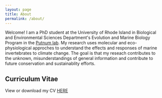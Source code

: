```yaml
---
layout: page
title: About
permalink: /about/
---
```


Welcome! I am a PhD student at the University of Rhode Island in Biological and Environmental Sciences Department's Evolution and Marine Biology Program in the [Putnum lab](http://putnamlab.com/). My research uses molecular and eco-physiological approches to understand the effects and responses of marine invertebrates to climate change. The goal is that my reseach contributes to the unknown, misunderstandings of general information and contribute to future conservation and sustainablity efforts. 

## Curriculum Vitae
View or download my CV [HERE](https://github.com/flofields/Florence_Putnam_Lab_Notebook/blob/master/Curriculum%20Vitae%20(1).pdf)

 